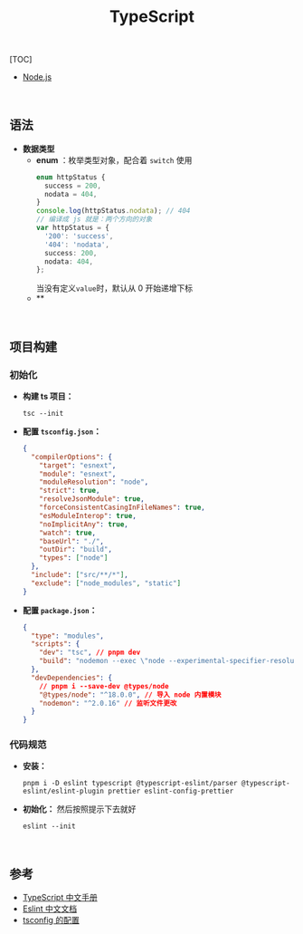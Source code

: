 <h1 align="center"><b>TypeScript</b></h1><br>

[TOC]

- [Node.js](Node.js/Node.js.md)


<br>

## 语法

- **数据类型**
  - **enum** ：枚举类型对象，配合着 `switch` 使用
    ```ts {.line-numbers}
    enum httpStatus {
      success = 200,
      nodata = 404,
    }
    console.log(httpStatus.nodata); // 404
    // 编译成 js 就是：两个方向的对象
    var httpStatus = {
      '200': 'success',
      '404': 'nodata',
      success: 200,
      nodata: 404,
    };
    ```
    当没有定义`value`时，默认从 0 开始递增下标
  - \*\*

<br>

## 项目构建

### 初始化

- **构建 ts 项目：**
  ```shell {.line-numbers}
  tsc --init
  ```
- **配置 `tsconfig.json`：**
  ```json {.line-numbers}
  {
    "compilerOptions": {
      "target": "esnext",
      "module": "esnext",
      "moduleResolution": "node",
      "strict": true,
      "resolveJsonModule": true,
      "forceConsistentCasingInFileNames": true,
      "esModuleInterop": true,
      "noImplicitAny": true,
      "watch": true,
      "baseUrl": "./",
      "outDir": "build",
      "types": ["node"]
    },
    "include": ["src/**/*"],
    "exclude": ["node_modules", "static"]
  }
  ```
- **配置 `package.json`：**
  ```json {.line-numbers}
  {
    "type": "modules",
    "scripts": {
      "dev": "tsc", // pnpm dev
      "build": "nodemon --exec \"node --experimental-specifier-resolution=node ./build/main\"" // npm run build
    },
    "devDependencies": {
      // pnpm i --save-dev @types/node
      "@types/node": "^18.0.0", // 导入 node 内置模块
      "nodemon": "^2.0.16" // 监听文件更改
    }
  }
  ```

### 代码规范

- **安装：**
  ```shell {.line-numbers}
  pnpm i -D eslint typescript @typescript-eslint/parser @typescript-eslint/eslint-plugin prettier eslint-config-prettier
  ```
- **初始化：** 然后按照提示下去就好
  ```shell {.line-numbers}
  eslint --init
  ```

<br>

## 参考

- [TypeScript 中文手册][1]
- [Eslint 中文文档][2]
- [tsconfig 的配置][3]

[1]: http://www.patrickzhong.com/TypeScript/
[2]: http://eslint.cn/docs/user-guide/configuring
[3]: https://yesifang.com/zh/TypeScript%E7%B3%BB%E5%88%97%E6%95%99%E7%A8%8B/c2fff071/
